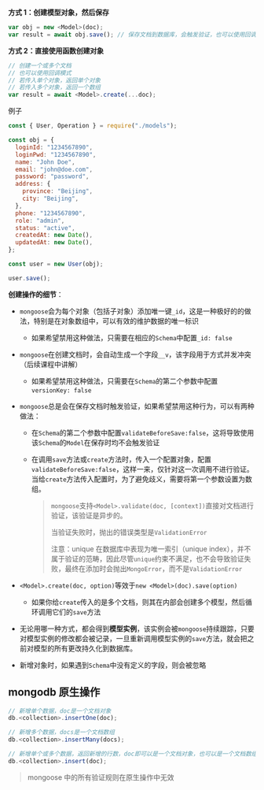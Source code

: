 **方式 1：创建模型对象，然后保存**

```js
var obj = new <Model>(doc);
var result = await obj.save(); // 保存文档到数据库，会触发验证，也可以使用回调模式
```

**方式 2：直接使用函数创建对象**

```js
// 创建一个或多个文档
// 也可以使用回调模式
// 若传入单个对象，返回单个对象
// 若传入多个对象，返回一个数组
var result = await <Model>.create(...doc);
```

例子

```js
const { User, Operation } = require("./models");

const obj = {
  loginId: "1234567890",
  loginPwd: "1234567890",
  name: "John Doe",
  email: "john@doe.com",
  password: "password",
  address: {
    province: "Beijing",
    city: "Beijing",
  },
  phone: "1234567890",
  role: "admin",
  status: "active",
  createdAt: new Date(),
  updatedAt: new Date(),
};

const user = new User(obj);

user.save();
```

**创建操作的细节**：

- `mongoose`会为每个对象（包括子对象）添加唯一键`_id`，这是一种极好的的做法，特别是在对象数组中，可以有效的维护数据的唯一标识

  - 如果希望禁用这种做法，只需要在相应的`Schema`中配置`_id: false`

- `mongoose`在创建文档时，会自动生成一个字段`__v`，该字段用于方式并发冲突（后续课程中讲解）

  - 如果希望禁用这种做法，只需要在`Schema`的第二个参数中配置`versionKey: false`

- `mongoose`总是会在保存文档时触发验证，如果希望禁用这种行为，可以有两种做法：

  - 在`Schema`的第二个参数中配置`validateBeforeSave:false`，这将导致使用该`Schema`的`Model`在保存时均不会触发验证

  - 在调用`save`方法或`create`方法时，传入一个配置对象，配置`validateBeforeSave:false`，这样一来，仅针对这一次调用不进行验证。当给`create`方法传入配置时，为了避免歧义，需要将第一个参数设置为数组。

    > `mongoose`支持`<Model>.validate(doc, [context])`直接对文档进行验证，该验证是异步的。
    >
    > 当验证失败时，抛出的错误类型是`ValidationError`
    >
    > 注意：unique 在数据库中表现为唯一索引（unique index），并不属于验证的范畴，因此尽管`unique`约束不满足，也不会导致验证失败，最终在添加时会抛出`MongoError`，而不是`ValidationError`

- `<Model>.create(doc, option)`等效于`new <Model>(doc).save(option)`

  - 如果你给`create`传入的是多个文档，则其在内部会创建多个模型，然后循环调用它们的`save`方法

- 无论用哪一种方式，都会得到**模型实例**，该实例会被`mongoose`持续跟踪，只要对模型实例的修改都会被记录，一旦重新调用模型实例的`save`方法，就会把之前对模型的所有更改持久化到数据库。

- 新增对象时，如果遇到`Schema`中没有定义的字段，则会被忽略

## mongodb 原生操作

```js
// 新增单个数据，doc是一个文档对象
db.<collection>.insertOne(doc);

// 新增多个数据，docs是一个文档数组
db.<collection>.insertMany(docs);

// 新增单个或多个数据，返回新增的行数，doc即可以是一个文档对象，也可以是一个文档数组
db.<collection>.insert(doc);
```

> mongoose 中的所有验证规则在原生操作中无效
